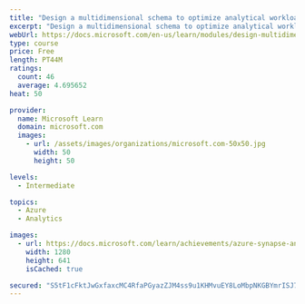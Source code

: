 ```yaml
---
title: "Design a multidimensional schema to optimize analytical workloads"
excerpt: "Design a multidimensional schema to optimize analytical workloads"
webUrl: https://docs.microsoft.com/en-us/learn/modules/design-multidimensional-schema-to-optimize-analytical-workloads/
type: course
price: Free
length: PT44M
ratings:
  count: 46
  average: 4.695652
heat: 50

provider:
  name: Microsoft Learn
  domain: microsoft.com
  images:
    - url: /assets/images/organizations/microsoft.com-50x50.jpg
      width: 50
      height: 50

levels:
  - Intermediate

topics:
  - Azure
  - Analytics

images:
  - url: https://docs.microsoft.com/learn/achievements/azure-synapse-analytics-multi-dimensional-schema-social.png
    width: 1280
    height: 641
    isCached: true

secured: "S5tF1cFktJwGxfaxcMC4RfaPGyazZJM4ss9u1KHMvuEY8LoMbpNKGBYmrISJ7iyOHT1f2VIUoauS+qo+zReo2pR5OEsEfBp8lzNWTNs93Y1p4TpMe5pGip5jkNKps3l/kgw79jEMsztYKZ4MDrSlq9uzHQ0cg1vMRVvJBnbme3r6Rl/M6CkZdA52qDuGbOl1njFODSWMFPweLrE2kQ40tETmzQ0s+KYAes6JfakvXMBbPWBsU5WxOApYB6qkCWybPKT3+CjR+LxB6rptLuHCI0rXvYmgxqKV5rVzVrPtKVk06BL1aRKjr2HUrcsOSH9tpMx+ccuDLwZ6rAy5MKKrQReSyCMUX+OMozJmHQyEpssvQq18n6zjl98OoqsiR9okLi2pxSiCNZbuho8qj/b7Rqjh3cRVldC1eK54pZEPKmM=;LNNE4yYgbxuXinNJGXas4A=="
---
```


